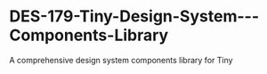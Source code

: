 # DES-179-Tiny-Design-System---Components-Library
A comprehensive design system components library for Tiny
